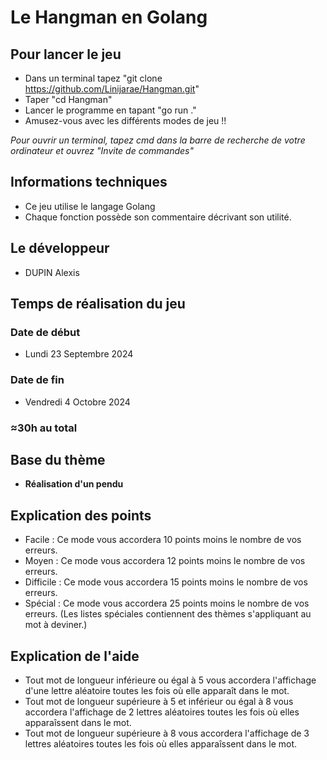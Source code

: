 # Le Hangman en Golang

## Pour lancer le jeu

- Dans un terminal tapez "git clone https://github.com/Linijarae/Hangman.git"
- Taper "cd Hangman"
- Lancer le programme en tapant "go run ."
- Amusez-vous avec les différents modes de jeu !!

*Pour ouvrir un terminal, tapez cmd dans la barre de recherche de votre ordinateur et ouvrez "Invite de commandes"*

## Informations techniques

- Ce jeu utilise le langage Golang
- Chaque fonction possède son commentaire décrivant son utilité.

## Le développeur

- DUPIN Alexis

## Temps de réalisation du jeu

### Date de début
- Lundi 23 Septembre 2024

### Date de fin
- Vendredi 4 Octobre 2024

### ≈30h au total 

## Base du thème 

- **Réalisation d'un pendu**


## Explication des points

- Facile : Ce mode vous accordera 10 points moins le nombre de vos erreurs.
- Moyen : Ce mode vous accordera 12 points moins le nombre de vos erreurs.
- Difficile : Ce mode vous accordera 15 points moins le nombre de vos erreurs.
- Spécial : Ce mode vous accordera 25 points moins le nombre de vos erreurs. 
(Les listes spéciales contiennent des thèmes s'appliquant au mot à deviner.)

## Explication de l'aide

- Tout mot de longueur inférieure ou égal à 5 vous accordera l'affichage 
  d'une lettre aléatoire toutes les fois où elle apparaît dans le mot.
- Tout mot de longueur supérieure à 5 et inférieur ou égal à 8 vous accordera l'affichage 
  de 2 lettres aléatoires toutes les fois où elles apparaîssent dans le mot.
- Tout mot de longueur supérieure à 8 vous accordera l'affichage 
  de 3 lettres aléatoires toutes les fois où elles apparaîssent dans le mot.